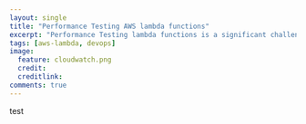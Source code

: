 ```yaml
---
layout: single
title: "Performance Testing AWS lambda functions"
excerpt: "Performance Testing lambda functions is a significant challenge."
tags: [aws-lambda, devops]
image:
  feature: cloudwatch.png
  credit: 
  creditlink: 
comments: true
---
```

test